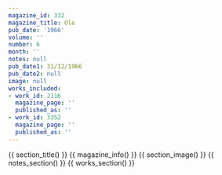 ```yaml
---
magazine_id: 332
magazine_title: Ole
pub_date: '1966'
volume: ''
number: 6
month: ''
notes: null
pub_date1: 31/12/1966
pub_date2: null
image: null
works_included:
- work_id: 2116
  magazine_page: ''
  published_as: ''
- work_id: 3352
  magazine_page: ''
  published_as: ''
---
```


{{ section_title() }}
{{ magazine_info() }}
{{ section_image() }}
{{ notes_section() }}
{{ works_section() }}
